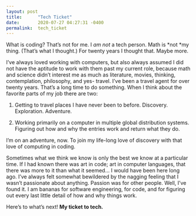 ```yaml
---
layout: post
title:      "Tech Ticket"
date:       2020-07-27 04:27:31 -0400
permalink:  tech_ticket
---
```



What is coding? That’s not for me. I *am not* a tech person. Math is *not *my thing. (That’s what I thought.) For twenty years I thought that. Maybe more. 

I’ve always loved working with computers, but also always assumed I did not have the aptitude to work with them past my current role, because math and science didn’t interest me as much as literature, movies, thinking, contemplation, philosophy, and yes- travel. I’ve been a travel agent for over twenty years. That’s a long time to do something. When I think about the favorite parts of my job there are two:

1. Getting to travel places I have never been to before. Discovery. Exploration. Adventure.

2. Working primarily on a computer in multiple global distribution systems. Figuring out how and why the entries work and return what they do.

I’m on an adventure, now. To join my life-long love of discovery with that love of computing in coding.

Sometimes what we think we know is only the best we know at a particular time. If I had known there was art in code; art in computer languages, that there was more to it than what it seemed… I would have been here long ago. I’ve always felt somewhat bewildered by the nagging feeling that I wasn’t passionate about anything. Passion was for other people. Well, I’ve found it. I am bananas for software engineering, for code, and for figuring out every last little detail of how and why things work.

Here’s to what’s next! **My ticket to tech.**


